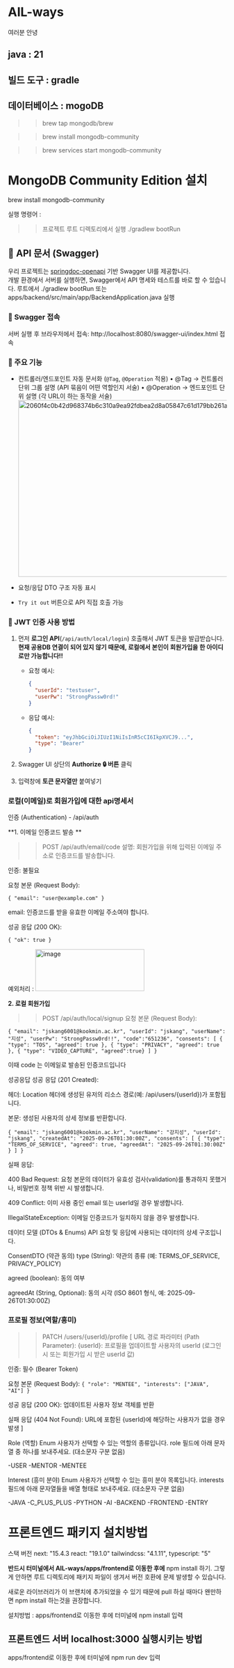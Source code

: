 # AIL-ways
여러분 안녕

## java : 21
## 빌드 도구 : gradle
## 데이터베이스 : mogoDB

>> brew tap mongodb/brew

>> brew install mongodb-community

>> brew services start mongodb-community


# MongoDB Community Edition 설치
brew install mongodb-community

실행 명령어 :
>> 프로젝트 루트 디렉토리에서 실행
>  >  ./gradlew bootRun


## 📖 API 문서 (Swagger)

우리 프로젝트는 [springdoc-openapi](https://springdoc.org/) 기반 Swagger UI를 제공합니다.  
개발 환경에서 서버를 실행하면, Swagger에서 API 명세와 테스트를 바로 할 수 있습니다.
루트에서 ./gradlew bootRun 또는 apps/backend/src/main/app/BackendApplication.java 실행
### 🔹 Swagger 접속
서버 실행 후 브라우저에서 접속:
http://localhost:8080/swagger-ui/index.html 접속
### 🔹 주요 기능
- 컨트롤러/엔드포인트 자동 문서화 (`@Tag`, `@Operation` 적용)
  •	@Tag → 컨트롤러 단위 그룹 설명 (API 묶음이 어떤 역할인지 서술)
  •	@Operation → 엔드포인트 단위 설명 (각 URL이 하는 동작을 서술)
  <img width="794" height="406" alt="2060f4c0b42d968374b6c310a9ea92fdbea2d8a05847c61d179bb261a68c843f 복사본" src="https://github.com/user-attachments/assets/d73b57cf-71c1-4c61-ad36-839563d47163" />


- 요청/응답 DTO 구조 자동 표시
- `Try it out` 버튼으로 API 직접 호출 가능

### 🔹 JWT 인증 사용 방법
1. 먼저 **로그인 API**(`/api/auth/local/login`) 호출해서 JWT 토큰을 발급받습니다.
   **현재 공용DB 연결이 되어 있지 않기 때문에, 로컬에서 본인이 회원가입을 한 아이디로만 가능합니다!!**
    - 요청 예시:
      ```json
      {
        "userId": "testuser",
        "userPw": "StrongPassw0rd!"
      }
      ```
    - 응답 예시:
      ```json
      {
        "token": "eyJhbGciOiJIUzI1NiIsInR5cCI6IkpXVCJ9...",
        "type": "Bearer"
      }
      ```

3. Swagger UI 상단의 **Authorize 🔒 버튼** 클릭
4. 입력창에 **토큰 문자열만** 붙여넣기

### 로컬(이메일)로 회원가입에 대한 api명세서

인증 (Authentication) - /api/auth

**1. 이메일 인증코드 발송 **
>> POST /api/auth/email/code
설명: 회원가입을 위해 입력된 이메일 주소로 인증코드를 발송합니다.

인증: 불필요

요청 본문 (Request Body):

`{
  "email": "user@example.com"
} `

email: 인증코드를 받을 유효한 이메일 주소여야 합니다.

성공 응답 (200 OK):

`{
  "ok": true
}`

예외처리 :
<img width="251" height="96" alt="image" src="https://github.com/user-attachments/assets/75c1ecdb-95b0-43ec-bd50-32ed1ffaec3a" />

**2. 로컬 회원가입**
>> POST /api/auth/local/signup
요청 본문 (Request Body):

`{
  "email": "jskang6001@kookmin.ac.kr",
  "userId": "jskang",
  "userName": "지성",
  "userPw": "StrongPassw0rd!!",
  "code":"651236",
  "consents": [
    { "type": "TOS", "agreed": true },
    { "type": "PRIVACY", "agreed": true },
    { "type": "VIDEO_CAPTURE", "agreed":true}
  ]
}`

이때 code 는 이메일로 발송된 인증코드입니다

성공응답
성공 응답 (201 Created):

헤더: Location 헤더에 생성된 유저의 리소스 경로(예: /api/users/{userId})가 포함됩니다.

본문: 생성된 사용자의 상세 정보를 반환합니다.

`{
  "email": "jskang6001@kookmin.ac.kr",
  "userName": "강지성",
  "userId": "jskang",
  "createdAt": "2025-09-26T01:30:00Z",
  "consents": [
    {
      "type": "TERMS_OF_SERVICE",
      "agreed": true,
      "agreedAt": "2025-09-26T01:30:00Z"
    }
  ]
}`

실패 응답:

400 Bad Request: 요청 본문의 데이터가 유효성 검사(validation)를 통과하지 못했거나, 비밀번호 정책 위반 시 발생합니다.

409 Conflict: 이미 사용 중인 email 또는 userId일 경우 발생합니다.

IllegalStateException: 이메일 인증코드가 일치하지 않을 경우 발생합니다.


데이터 모델 (DTOs & Enums)
API 요청 및 응답에 사용되는 데이터의 상세 구조입니다.

ConsentDTO (약관 동의)
type (String): 약관의 종류 (예: TERMS_OF_SERVICE, PRIVACY_POLICY)

agreed (boolean): 동의 여부

agreedAt (String, Optional): 동의 시각 (ISO 8601 형식, 예: 2025-09-26T01:30:00Z)










### 프로필 정보(역할/흥미)
>> PATCH /users/{userId}/profile
[ URL 경로 파라미터 (Path Parameter):
{userId}: 프로필을 업데이트할 사용자의 userId (로그인 시 또는 회원가입 시 받은 userId 값)

인증: 필수 (Bearer Token)

요청 본문 (Request Body):
`{
  "role": "MENTEE",
  "interests": ["JAVA", "AI"]
}`

성공 응답 (200 OK): 업데이트된 사용자 정보 객체를 반환

실패 응답 (404 Not Found): URL에 포함된 {userId}에 해당하는 사용자가 없을 경우 발생 ]

Role (역할) Enum
사용자가 선택할 수 있는 역할의 종류입니다. role 필드에 아래 문자열 중 하나를 보내주세요. (대소문자 구분 없음)

-USER
-MENTOR
-MENTEE



Interest (흥미 분야) Enum
사용자가 선택할 수 있는 흥미 분야 목록입니다. interests 필드에 아래 문자열들을 배열 형태로 보내주세요. (대소문자 구분 없음)

-JAVA
-C_PLUS_PLUS
-PYTHON
-AI
-BACKEND
-FRONTEND
-ENTRY



# 프론트엔드 패키지 설치방법
스택 버전
next: "15.4.3
react: "19.1.0"
tailwindcss: "4.1.11",
typescript: "5"

**반드시 터미널에서 AIL-ways/apps/frontend로 이동한 후에** npm install 하기. 그렇게 안하면 루트 디렉토리에 패키지 파일이 생겨서 버전 호환에 문제 발생할 수 있습니다.

새로운 라이브러리가 이 브랜치에 추가되었을 수 있기 때문에 pull 하실 때마다 왠만하면 npm install 하는것을 권장합니다.

설치방법 : apps/frontend로 이동한 후에 터미널에 npm install 입력

## 프론트엔드 서버 localhost:3000 실행시키는 방법
apps/frontend로 이동한 후에 터미널에 npm run dev 입력 
